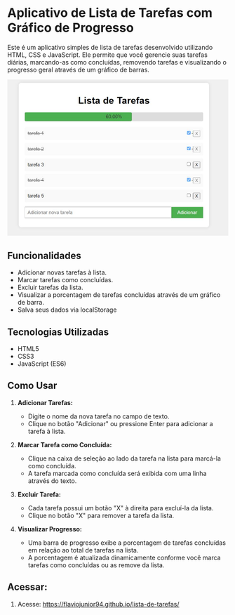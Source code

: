 # Aplicativo de Lista de Tarefas com Gráfico de Progresso

Este é um aplicativo simples de lista de tarefas desenvolvido utilizando HTML, CSS e JavaScript. Ele permite que você gerencie suas tarefas diárias, marcando-as como concluídas, removendo tarefas e visualizando o progresso geral através de um gráfico de barras.

![Screenshot](assets/images/screen.jpg)

## Funcionalidades

- Adicionar novas tarefas à lista.
- Marcar tarefas como concluídas.
- Excluir tarefas da lista.
- Visualizar a porcentagem de tarefas concluídas através de um gráfico de barra.
- Salva seus dados via localStorage

## Tecnologias Utilizadas

- HTML5
- CSS3
- JavaScript (ES6)

## Como Usar

1. **Adicionar Tarefas:**
   - Digite o nome da nova tarefa no campo de texto.
   - Clique no botão "Adicionar" ou pressione Enter para adicionar a tarefa à lista.

2. **Marcar Tarefa como Concluída:**
   - Clique na caixa de seleção ao lado da tarefa na lista para marcá-la como concluída.
   - A tarefa marcada como concluída será exibida com uma linha através do texto.

3. **Excluir Tarefa:**
   - Cada tarefa possui um botão "X" à direita para excluí-la da lista.
   - Clique no botão "X" para remover a tarefa da lista.

4. **Visualizar Progresso:**
   - Uma barra de progresso exibe a porcentagem de tarefas concluídas em relação ao total de tarefas na lista.
   - A porcentagem é atualizada dinamicamente conforme você marca tarefas como concluídas ou as remove da lista.

## Acessar:

1. Acesse:  https://flaviojunior94.github.io/lista-de-tarefas/
